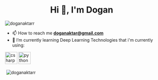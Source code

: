 <h1 align="center">Hi 👋, I'm Dogan</h1>
<p align="left"> <img src="https://komarev.com/ghpvc/?username=doganaktarr" alt="doganaktarr" /> </p>

- 📫 How to reach me **doganaktar@gmail.com**
- 🌱 I’m currently learning Deep Learning
Technologies that i'm currently using:
<p align="left"><img src="https://devicons.github.io/devicon/devicon.git/icons/csharp/csharp-original.svg" alt="csharp" width="40" height="40"/> <img src="https://devicons.github.io/devicon/devicon.git/icons/python/python-original.svg" alt="python" width="40" height="40"/></p><p>&nbsp;<img align="center" src="https://github-readme-stats.vercel.app/api?username=doganaktarr&show_icons=true" alt="doganaktarr" /></p>

